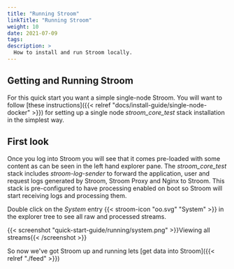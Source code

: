 ```yaml
---
title: "Running Stroom"
linkTitle: "Running Stroom"
weight: 10
date: 2021-07-09
tags: 
description: >
  How to install and run Stroom locally.
---
```


## Getting and Running Stroom

For this quick start you want a simple single-node Stroom. 
You will want to follow [these instructions]({{< relref "docs/install-guide/single-node-docker" >}}) for setting up a single node _stroom_core_test_ stack installation in the simplest way.

## First look

Once you log into Stroom you will see that it comes pre-loaded with some content as can be seen in the left hand explorer pane.
The _stroom_core_test_ stack includes _stroom-log-sender_ to forward the application, user and request logs generated by Stroom, Stroom Proxy and Nginx to Stroom.
This stack is pre-configured to have processing enabled on boot so Stroom will start receiving logs and processing them.

Double click on the _System_ entry {{< stroom-icon "oo.svg" "System" >}} in the explorer tree to see all raw and processed streams.

{{< screenshot "quick-start-guide/running/system.png" >}}Viewing all streams{{< /screenshot >}}

So now we've got Stroom up and running lets [get data into Stroom]({{< relref "./feed" >}})
